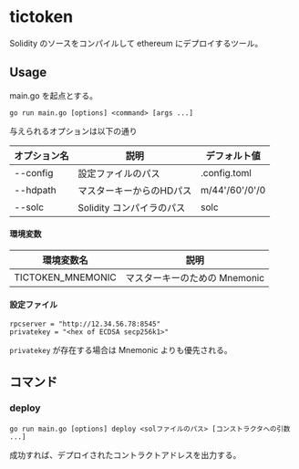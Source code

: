 # tictoken

Solidity のソースをコンパイルして ethereum にデプロイするツール。

## Usage

main.go を起点とする。

```shell
go run main.go [options] <command> [args ...]
```

与えられるオプションは以下の通り

| オプション名 | 説明                      | デフォルト値   |
| ------------ | ------------------------- | -------------- |
| --config     | 設定ファイルのパス        | .config.toml   |
| --hdpath     | マスターキーからのHDパス  | m/44'/60'/0'/0 |
| --solc       | Solidity コンパイラのパス | solc           |



#### 環境変数

| 環境変数名        | 説明                          |
| ----------------- | ----------------------------- |
| TICTOKEN_MNEMONIC | マスターキーのための Mnemonic |



#### 設定ファイル

```
rpcserver = "http://12.34.56.78:8545"
privatekey = "<hex of ECDSA secp256k1>"
```

`privatekey` が存在する場合は Mnemonic よりも優先される。


## コマンド

### deploy

```shell
go run main.go [options] deploy <solファイルのパス> [コンストラクタへの引数 ...]
```

成功すれば、デプロイされたコントラクトアドレスを出力する。
